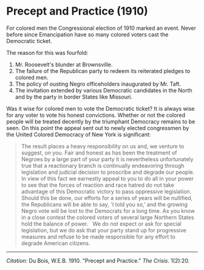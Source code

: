 <!--
title:   Precept and Practice
author:  Du Bois, W.E.B.
journal: The Crisis
year:    1910
volume:  1
issue:   2
pages:   20
-->

# Precept and Practice (1910)

For colored men the Congressional election of 1910 marked an event. Never before since Emancipation have so many colored voters cast the Democratic ticket.

The reason for this was fourfold:

1.	Mr. Roosevelt's blunder at Brownsville.
2.	The failure of the Republican party to redeem its reiterated pledges to colored men.
3.	The policy of ousting Negro officeholders inaugurated by Mr. Taft.
4.	The invitation extended by various Democratic candidates in the North and by the party in border States like Missouri.

Was it wise for colored men to vote the Democratic ticket? It is always wise for any voter to vote his honest convictions. Whether or not the colored people will be treated decently by the triumphant Democracy remains to be seen. On this point the appeal sent out to newly elected congressmen by the United Colored Democracy of New York is significant:

> The result places a heavy responsibility on us and, we venture to suggest, on you. Fair and honest as has been the treatment of Negroes by a large part of your party it is nevertheless unfortunately true that a reactionary branch is continually endeavoring through legislation and judicial decision to proscribe and degrade our people.
> &nbsp;
> In view of this fact we earnestly appeal to you to do all in your power to see that the forces of reaction and race hatred do not take advantage of this Democratic victory to pass oppressive legislation. Should this be done, our efforts for a series of years will be nullified, the Republicans will be able to say, 'I told you so,' and the growing Negro vote will be lost to the Democrats for a long time. As you know in a close contest the colored voters of several large Northern States hold the balance of power.
> &nbsp; We do not expect or ask for special legislation, but we do ask that your party stand up for progressive measures and refuse to be made responsible for any effort to degrade American citizens.

_________________
*Citation:* Du Bois, W.E.B. 1910. "Precept and Practice." *The Crisis*. 1(2):20.